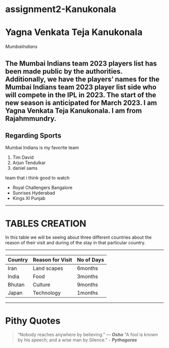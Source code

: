 # assignment2-Kanukonala
# Yagna Venkata Teja Kanukonala
###### MumbaiIndians
The Mumbai Indians team 2023 players list has been made public by the authorities. Additionally, we have the players’ names for the Mumbai Indians team 2023 player list side who will compete in the IPL in 2023. The start of the new season is anticipated for March 2023.
**I am Yagna Venkata Teja Kanukonala.**
**I am from Rajahmmundry.**
---
## Regarding Sports

Mumbai Indians is my favorite team

1. Tim David
2. Arjun Tendulkar 
3. daniel sams

team that i think good to watch
* Royal Challengers Bangalore
* Sunrises Hyderabad
* Kings XI Punjab

----

 # TABLES CREATION

In this table we will be seeing about three different countries about the reason of their visit and during of the stay in that particular country.

-----

| Country    | Reason for Visit| No of Days|
|---------   | ----------------| ----------|
| Iran       | Land scapes     | 6months   |
| India      | Food            | 3months   |
| Bhutan     | Culture         | 9months   |
| Japan      | Technology      | 1months   |

----
# Pithy Quotes
>“Nobody reaches anywhere by believing.” ― ***Osho***
>"A fool is known by his speech; and a wise man by Silence." - ***Pythagoras***